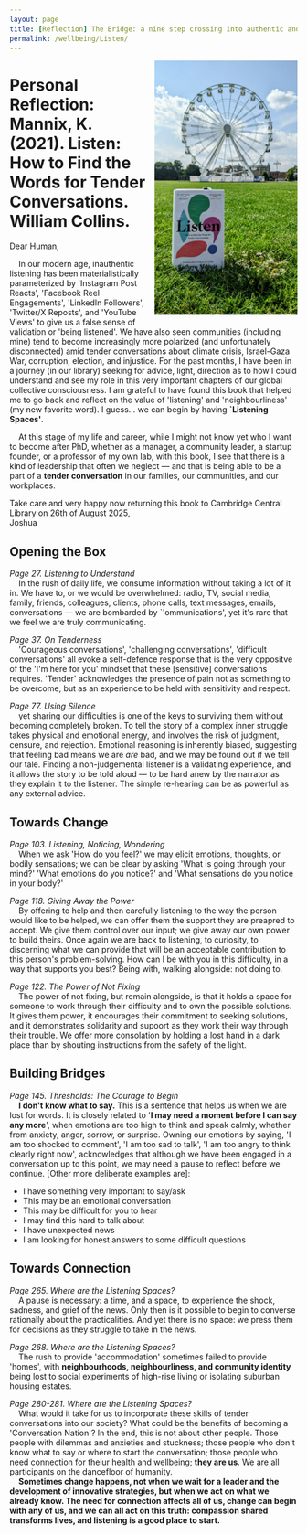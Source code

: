 ```yaml
---
layout: page
title: [Reflection] The Bridge: a nine step crossing into authentic and wholehearted living
permalink: /wellbeing/Listen/
---
```

<!-- 
<div style="float:right; line-height:0; font-size:0;">
  {% include image.html url="/wellbeing/pics/1.jpg" width=250 align="right" %}
</div> -->

<img src="/wellbeing/pics/2.jpg" width="250" style="float: right; display: block; margin: 0 0 1em 1em;" />

# Personal Reflection: Mannix, K. (2021). Listen: How to Find the Words for Tender Conversations. William Collins.

Dear Human,

&nbsp;&nbsp;&nbsp;&nbsp;In our modern age, inauthentic listening has been materialistically parameterized by 'Instagram Post Reacts', 'Facebook Reel Engagements', 'LinkedIn Followers', 'Twitter/X Reposts', and 'YouTube Views' to give us a false sense of validation or 'being listened'. We have also seen communities (including mine) tend to become increasingly more polarized (and unfortunately disconnected) amid tender conversations about climate crisis, Israel-Gaza War, corruption, election, and injustice. For the past months, I have been in a journey (in our library) seeking for advice, light, direction as to how I could understand and see my role in this very important chapters of our global collective consciousness. I am grateful to have found this book that helped me to go back and reflect on the value of 'listening' and 'neighbourliness' (my new favorite word). I guess... we can begin by having **`Listening Spaces'**.

&nbsp;&nbsp;&nbsp;&nbsp;At this stage of my life and career, while I might not know yet who I want to become after PhD, whether as a manager, a community leader, a startup founder, or a professor of my own lab, with this book, I see that there is a kind of leadership that often we neglect &mdash; and that is being able to be a part of a **tender conversation** in our families, our communities, and our workplaces.

Take care and very happy now returning this book to Cambridge Central Library on 26th of August 2025,  
Joshua


## Opening the Box

*Page 27. Listening to Understand*  
&nbsp;&nbsp;&nbsp;&nbsp;In the rush of daily life, we consume information without taking a lot of it in. We have to, or we would be overwhelmed: radio, TV, social media, family, friends, colleagues, clients, phone calls, text messages, emails, conversations &mdash; we are bombarded by `'ommunications', yet it's rare that we feel we are truly communicating.

*Page 37. On Tenderness*  
&nbsp;&nbsp;&nbsp;&nbsp;'Courageous conversations', 'challenging conversations', 'difficult conversations' all evoke a self-defence response that is the very oppositve of the 'I'm here for you' mindset that these [sensitive] conversations requires. 'Tender' acknowledges the presence of pain not as something to be overcome, but as an experience to be held with sensitivity and respect.

*Page 77. Using Silence*  
&nbsp;&nbsp;&nbsp;&nbsp;yet sharing our difficulties is one of the keys to surviving them without becoming completely broken. To tell the story of a complex inner struggle takes physical and emotional energy, and involves the risk of judgment, censure, and rejection. Emotional reasoning is inherently biased, suggesting that feeling bad means we are *are* bad, and we may be found out if we tell our tale. Finding a non-judgemental listener is a validating experience, and it allows the story to be told aloud &mdash; to be hard anew by the narrator as they explain it to the listener. The simple re-hearing can be as powerful as any external advice.

## Towards Change
*Page 103. Listening, Noticing, Wondering*  
&nbsp;&nbsp;&nbsp;&nbsp;When we ask 'How do you feel?' we may elicit emotions, thoughts, or bodily sensations; we can be clear by asking 'What is going through your mind?' 'What emotions do you notice?' and 'What sensations do you notice in your body?'

*Page 118. Giving Away the Power*  
&nbsp;&nbsp;&nbsp;&nbsp;By offering to help and then carefully listening to the way the person would like to be helped, we can offer them the support they are preapred to accept. We give them control over our input; we give away our own power to build theirs. Once again we are back to listening, to curiosity, to discerning what we can provide that will be an acceptable contribution to this person's problem-solving. How can I be with you in this difficulty, in a way that supports you best? Being with, walking alongside: not doing to.

*Page 122. The Power of Not Fixing*  
&nbsp;&nbsp;&nbsp;&nbsp;The power of not fixing, but remain alongside, is that it holds a space for someone to work through their difficulty and to own the possible solutions. It gives them power, it encourages their commitment to seeking solutions, and it demonstrates solidarity and supoort as they work their way through their trouble. We offer more consolation by holding a lost hand in a dark place than by shouting instructions from the safety of the light.

## Building Bridges
*Page 145. Thresholds: The Courage to Begin*  
&nbsp;&nbsp;&nbsp;&nbsp;**I don't know what to say.** This is a sentence that helps us when we are lost for words. It is closely related to '**I may need a moment before I can say any more**', when emotions are too high to think and speak calmly, whether from anxiety, anger, sorrow, or surprise. Owning our emotions by saying, 'I am too shocked to comment', 'I am too sad to talk', 'I am too angry to think clearly right now', acknowledges that although we have been engaged in a conversation up to this point, we may need a pause to reflect before we continue. [Other more deliberate examples are]:
- I have something very important to say/ask
- This may be an emotional conversation
- This may be difficult for you to hear
- I may find this hard to talk about
- I have unexpected news
- I am looking for honest answers to some difficult questions

## Towards Connection
*Page 265. Where are the Listening Spaces?*  
&nbsp;&nbsp;&nbsp;&nbsp;A pause is necessary: a time, and a space, to experience the shock, sadness, and grief of the news. Only then is it possible to begin to converse rationally about the practicalities. And yet there is no space: we press them for decisions as they struggle to take in the news.  

*Page 268. Where are the Listening Spaces?*  
&nbsp;&nbsp;&nbsp;&nbsp;The rush to provide 'accommodation' sometimes failed to provide 'homes', with **neighbourhoods, neighbourliness, and community identity** being lost to social experiments of high-rise living or isolating suburban housing estates.

*Page 280-281. Where are the Listening Spaces?*  
&nbsp;&nbsp;&nbsp;&nbsp;What would it take for us to incorporate these skills of tender conversations into our society? What could be the benefits of becoming a 'Conversation Nation'? In the end, this is not about other people. Those people with dilemmas and anxieties and stuckness; those people who don't know what to say or where to start the conversation; those people who need connection for theiur health and wellbeing; **they are us**. We are all participants on the dancefloor of humanity.  
&nbsp;&nbsp;&nbsp;&nbsp;**Sometimes change happens, not when we wait for a leader and the development of innovative strategies, but when we act on what we already know. The need for connection affects all of us, change can begin with any of us, and we can all act on this truth: compassion shared transforms lives, and listening is a good place to start.**